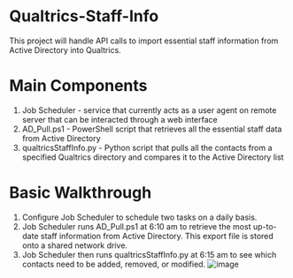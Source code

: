 # Qualtrics-Staff-Info

This project will handle API calls to import essential staff information from Active Directory into Qualtrics.

# Main Components
1. Job Scheduler - service that currently acts as a user agent on remote server that can be interacted through a web interface
2. AD_Pull.ps1 - PowerShell script that retrieves all the essential staff data from Active Directory
3. qualtricsStaffInfo.py - Python script that pulls all the contacts from a specified Qualtrics directory and compares it to the Active Directory list 

# Basic Walkthrough
1. Configure Job Scheduler to schedule two tasks on a daily basis. 
2. Job Scheduler runs AD_Pull.ps1 at 6:10 am to retrieve the most up-to-date staff information from Active Directory. This export file is stored onto a shared network drive.
3. Job Scheduler then runs qualtricsStaffInfo.py at 6:15 am to see which contacts need to be added, removed, or modified.
![image](https://user-images.githubusercontent.com/87395701/151998201-25346edf-d2fc-47d8-b274-9c8eb53dfc4f.png)
